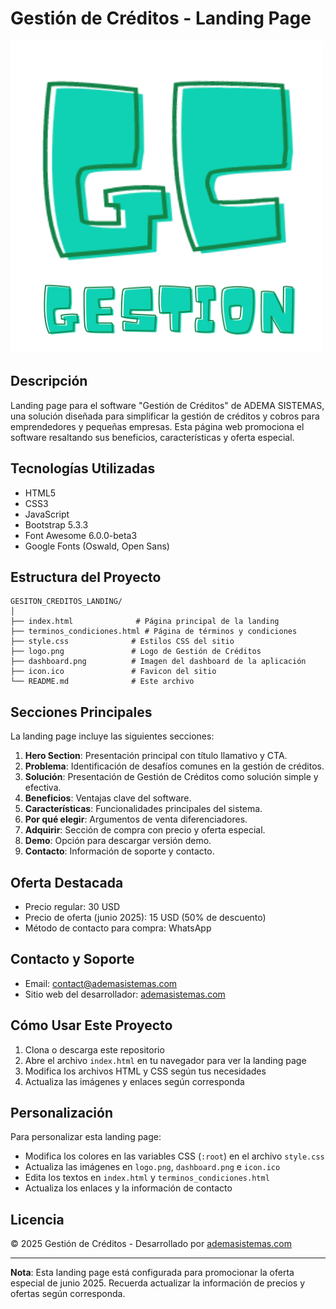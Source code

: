 # Gestión de Créditos - Landing Page

![Logo Gestión de Créditos](logo.png)

## Descripción

Landing page para el software "Gestión de Créditos" de ADEMA SISTEMAS, una solución diseñada para simplificar la gestión de créditos y cobros para emprendedores y pequeñas empresas. Esta página web promociona el software resaltando sus beneficios, características y oferta especial.

## Tecnologías Utilizadas

- HTML5
- CSS3
- JavaScript
- Bootstrap 5.3.3
- Font Awesome 6.0.0-beta3
- Google Fonts (Oswald, Open Sans)

## Estructura del Proyecto

```
GESITON_CREDITOS_LANDING/
│
├── index.html              # Página principal de la landing
├── terminos_condiciones.html # Página de términos y condiciones
├── style.css              # Estilos CSS del sitio
├── logo.png               # Logo de Gestión de Créditos
├── dashboard.png          # Imagen del dashboard de la aplicación
├── icon.ico               # Favicon del sitio
└── README.md              # Este archivo
```

## Secciones Principales

La landing page incluye las siguientes secciones:

1. **Hero Section**: Presentación principal con título llamativo y CTA.
2. **Problema**: Identificación de desafíos comunes en la gestión de créditos.
3. **Solución**: Presentación de Gestión de Créditos como solución simple y efectiva.
4. **Beneficios**: Ventajas clave del software.
5. **Características**: Funcionalidades principales del sistema.
6. **Por qué elegir**: Argumentos de venta diferenciadores.
7. **Adquirir**: Sección de compra con precio y oferta especial.
8. **Demo**: Opción para descargar versión demo.
9. **Contacto**: Información de soporte y contacto.

## Oferta Destacada

- Precio regular: 30 USD
- Precio de oferta (junio 2025): 15 USD (50% de descuento)
- Método de contacto para compra: WhatsApp

## Contacto y Soporte

- Email: contact@ademasistemas.com
- Sitio web del desarrollador: [ademasistemas.com](https://ademasistemas.com/)

## Cómo Usar Este Proyecto

1. Clona o descarga este repositorio
2. Abre el archivo `index.html` en tu navegador para ver la landing page
3. Modifica los archivos HTML y CSS según tus necesidades
4. Actualiza las imágenes y enlaces según corresponda

## Personalización

Para personalizar esta landing page:

- Modifica los colores en las variables CSS (`:root`) en el archivo `style.css`
- Actualiza las imágenes en `logo.png`, `dashboard.png` e `icon.ico`
- Edita los textos en `index.html` y `terminos_condiciones.html`
- Actualiza los enlaces y la información de contacto

## Licencia

© 2025 Gestión de Créditos - Desarrollado por [ademasistemas.com](http://ademasistemas.com)

---

**Nota**: Esta landing page está configurada para promocionar la oferta especial de junio 2025. Recuerda actualizar la información de precios y ofertas según corresponda.
